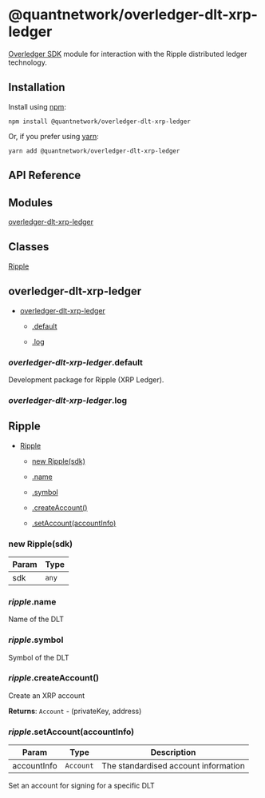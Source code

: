 [docs]: https://github.com/quantnetwork/overledger-sdk-javascript/blob/master/README.md
[repo]: https://github.com/quantnetwork/overledger-sdk-javascript

# @quantnetwork/overledger-dlt-xrp-ledger

[Overledger SDK][repo] module for interaction with the Ripple distributed ledger technology.

## Installation

Install using [npm](https://www.npmjs.org/):
```
npm install @quantnetwork/overledger-dlt-xrp-ledger
```

Or, if you prefer using [yarn](https://yarnpkg.com/):

```
yarn add @quantnetwork/overledger-dlt-xrp-ledger
```

## API Reference

## Modules

<dl>
<dt><a href="#module_overledger-dlt-xrp-ledger">overledger-dlt-xrp-ledger</a></dt>
<dd></dd>
</dl>

## Classes

<dl>
<dt><a href="#Ripple">Ripple</a></dt>
<dd></dd>
</dl>

<a name="module_overledger-dlt-xrp-ledger"></a>

## overledger-dlt-xrp-ledger

* [overledger-dlt-xrp-ledger](#module_overledger-dlt-xrp-ledger)

    * [.default](#module_overledger-dlt-xrp-ledger.default)

    * [.log](#module_overledger-dlt-xrp-ledger.log)


<a name="module_overledger-dlt-xrp-ledger.default"></a>

### *overledger-dlt-xrp-ledger*.default
Development package for Ripple (XRP Ledger).

<a name="module_overledger-dlt-xrp-ledger.log"></a>

### *overledger-dlt-xrp-ledger*.log
<a name="Ripple"></a>

## Ripple

* [Ripple](#Ripple)

    * [new Ripple(sdk)](#new_Ripple_new)

    * [.name](#Ripple+name)

    * [.symbol](#Ripple+symbol)

    * [.createAccount()](#Ripple+createAccount)

    * [.setAccount(accountInfo)](#Ripple+setAccount)


<a name="new_Ripple_new"></a>

### new Ripple(sdk)

| Param | Type |
| --- | --- |
| sdk | <code>any</code> | 

<a name="Ripple+name"></a>

### *ripple*.name
Name of the DLT

<a name="Ripple+symbol"></a>

### *ripple*.symbol
Symbol of the DLT

<a name="Ripple+createAccount"></a>

### *ripple*.createAccount()
Create an XRP account

**Returns**: <code>Account</code> - (privateKey, address)  
<a name="Ripple+setAccount"></a>

### *ripple*.setAccount(accountInfo)

| Param | Type | Description |
| --- | --- | --- |
| accountInfo | <code>Account</code> | The standardised account information |

Set an account for signing for a specific DLT

